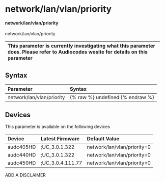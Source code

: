﻿---
description: network/lan/vlan/priority
search:
    keywords: ['network','lan','vlan','priority']
---

# network/lan/vlan/priority

#### network/lan/vlan/priority

network/lan/vlan/priority


| This parameter is currently investigating what this parameter does. Please refer to Audiocodes wesite for details on this parameter | 
| :--- |

## Syntax
| Parameter | Syntax |
| :--- | :--- |
|network/lan/vlan/priority | {% raw %} undefined {% endraw %}|

## Devices
This parameter is available on the following devices

| Device | Latest Firmware | Default Value |
|:---|:---|:---|
| audc405HD | ;UC_3.0.1.322 | network/lan/vlan/priority=0 
| audc440HD | ;UC_3.0.1.322 | network/lan/vlan/priority=0 
| audc450HD | ;UC_3.0.4.111.77 | network/lan/vlan/priority=0 

ADD A DISCLAIMER
